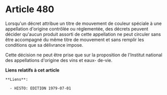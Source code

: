 # Article 480

Lorsqu'un décret attribue un titre de mouvement de couleur spéciale à une appellation d'origine contrôlée ou réglementée, des
décrets peuvent décider qu'aucun produit assorti de cette appellation ne peut circuler sans être accompagné du même titre de
mouvement et sans remplir les conditions que sa délivrance impose.

Cette décision ne peut être prise que sur la proposition de l'Institut national des appellations d'origine des vins et eaux-
de-vie.

**Liens relatifs à cet article**

	**Liens**:

	  - HISTO: EDITION 1979-07-01
